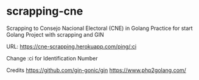 # scrapping-cne
Scrapping to Consejo Nacional Electoral (CNE) in Golang
Practice for start Golang Project with scrapping and GIN

URL:
https://cne-scrapping.herokuapp.com/ping/:ci

Change :ci for Identification Number

Credits
https://github.com/gin-gonic/gin
https://www.php2golang.com/
